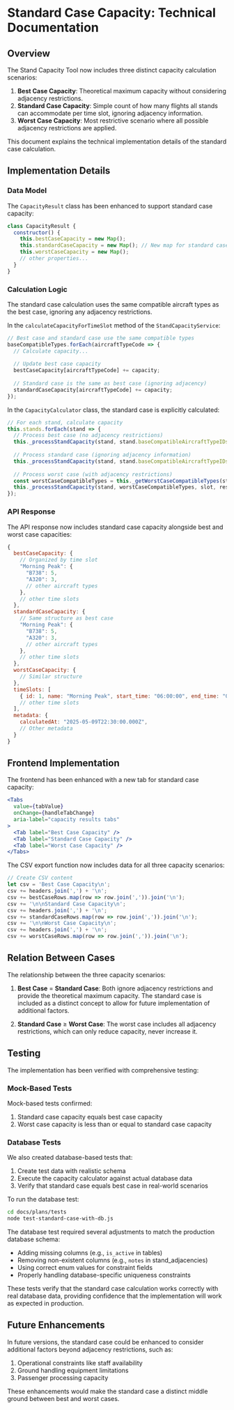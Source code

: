 # Standard Case Capacity: Technical Documentation

## Overview

The Stand Capacity Tool now includes three distinct capacity calculation scenarios:

1. **Best Case Capacity**: Theoretical maximum capacity without considering adjacency restrictions.
2. **Standard Case Capacity**: Simple count of how many flights all stands can accommodate per time slot, ignoring adjacency information.
3. **Worst Case Capacity**: Most restrictive scenario where all possible adjacency restrictions are applied.

This document explains the technical implementation details of the standard case calculation.

## Implementation Details

### Data Model

The `CapacityResult` class has been enhanced to support standard case capacity:

```javascript
class CapacityResult {
  constructor() {
    this.bestCaseCapacity = new Map();
    this.standardCaseCapacity = new Map(); // New map for standard case
    this.worstCaseCapacity = new Map();
    // other properties...
  }
}
```

### Calculation Logic

The standard case calculation uses the same compatible aircraft types as the best case, ignoring any adjacency restrictions. 

In the `calculateCapacityForTimeSlot` method of the `StandCapacityService`:

```javascript
// Best case and standard case use the same compatible types
baseCompatibleTypes.forEach(aircraftTypeCode => {
  // Calculate capacity...
  
  // Update best case capacity
  bestCaseCapacity[aircraftTypeCode] += capacity;
  
  // Standard case is the same as best case (ignoring adjacency)
  standardCaseCapacity[aircraftTypeCode] += capacity;
});
```

In the `CapacityCalculator` class, the standard case is explicitly calculated:

```javascript
// For each stand, calculate capacity
this.stands.forEach(stand => {
  // Process best case (no adjacency restrictions)
  this._processStandCapacity(stand, stand.baseCompatibleAircraftTypeIDs, slot, result, 'best');
  
  // Process standard case (ignoring adjacency information)
  this._processStandCapacity(stand, stand.baseCompatibleAircraftTypeIDs, slot, result, 'standard');
  
  // Process worst case (with adjacency restrictions)
  const worstCaseCompatibleTypes = this._getWorstCaseCompatibleTypes(stand);
  this._processStandCapacity(stand, worstCaseCompatibleTypes, slot, result, 'worst');
});
```

### API Response

The API response now includes standard case capacity alongside best and worst case capacities:

```javascript
{
  bestCaseCapacity: {
    // Organized by time slot
    "Morning Peak": {
      "B738": 5,
      "A320": 3,
      // other aircraft types
    },
    // other time slots
  },
  standardCaseCapacity: {
    // Same structure as best case
    "Morning Peak": {
      "B738": 5,
      "A320": 3,
      // other aircraft types
    },
    // other time slots
  },
  worstCaseCapacity: {
    // Similar structure
  },
  timeSlots: [
    { id: 1, name: "Morning Peak", start_time: "06:00:00", end_time: "09:00:00" },
    // other time slots
  ],
  metadata: {
    calculatedAt: "2025-05-09T22:30:00.000Z",
    // Other metadata
  }
}
```

## Frontend Implementation

The frontend has been enhanced with a new tab for standard case capacity:

```jsx
<Tabs 
  value={tabValue} 
  onChange={handleTabChange} 
  aria-label="capacity results tabs"
>
  <Tab label="Best Case Capacity" />
  <Tab label="Standard Case Capacity" />
  <Tab label="Worst Case Capacity" />
</Tabs>
```

The CSV export function now includes data for all three capacity scenarios:

```javascript
// Create CSV content
let csv = 'Best Case Capacity\n';
csv += headers.join(',') + '\n';
csv += bestCaseRows.map(row => row.join(',')).join('\n');
csv += '\n\nStandard Case Capacity\n';
csv += headers.join(',') + '\n';
csv += standardCaseRows.map(row => row.join(',')).join('\n');
csv += '\n\nWorst Case Capacity\n';
csv += headers.join(',') + '\n';
csv += worstCaseRows.map(row => row.join(',')).join('\n');
```

## Relation Between Cases

The relationship between the three capacity scenarios:

1. **Best Case** = **Standard Case**: Both ignore adjacency restrictions and provide the theoretical maximum capacity. The standard case is included as a distinct concept to allow for future implementation of additional factors.

2. **Standard Case** ≥ **Worst Case**: The worst case includes all adjacency restrictions, which can only reduce capacity, never increase it.

## Testing

The implementation has been verified with comprehensive testing:

### Mock-Based Tests
Mock-based tests confirmed:
1. Standard case capacity equals best case capacity
2. Worst case capacity is less than or equal to standard case capacity

### Database Tests
We also created database-based tests that:
1. Create test data with realistic schema
2. Execute the capacity calculator against actual database data
3. Verify that standard case equals best case in real-world scenarios

To run the database test:
```bash
cd docs/plans/tests
node test-standard-case-with-db.js
```

The database test required several adjustments to match the production database schema:
- Adding missing columns (e.g., `is_active` in tables)
- Removing non-existent columns (e.g., `notes` in stand_adjacencies)
- Using correct enum values for constraint fields
- Properly handling database-specific uniqueness constraints

These tests verify that the standard case calculation works correctly with real database data, providing confidence that the implementation will work as expected in production.

## Future Enhancements

In future versions, the standard case could be enhanced to consider additional factors beyond adjacency restrictions, such as:

1. Operational constraints like staff availability
2. Ground handling equipment limitations
3. Passenger processing capacity

These enhancements would make the standard case a distinct middle ground between best and worst cases. 